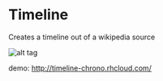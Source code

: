 <h1>Timeline</h1>

Creates a timeline out of a wikipedia source
<br/>

![alt tag](https://raw.github.com/agnusmaximus/Timeline/master/picture.png)


demo: http://timeline-chrono.rhcloud.com/
